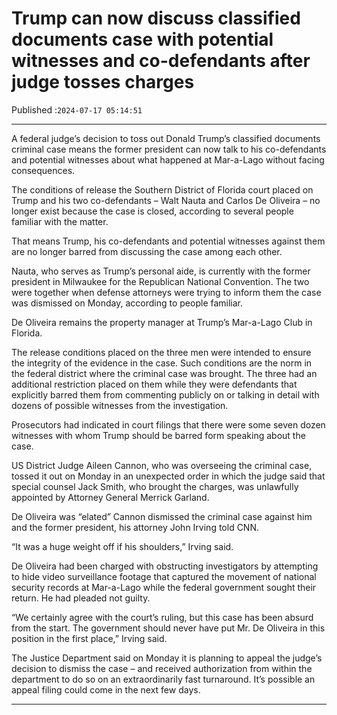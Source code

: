 # Trump can now discuss classified documents case with potential witnesses and co-defendants after judge tosses charges

Published :`2024-07-17 05:14:51`

---

A federal judge’s decision to toss out Donald Trump’s classified documents criminal case means the former president can now talk to his co-defendants and potential witnesses about what happened at Mar-a-Lago without facing consequences.

The conditions of release the Southern District of Florida court placed on Trump and his two co-defendants – Walt Nauta and Carlos De Oliveira – no longer exist because the case is closed, according to several people familiar with the matter.

That means Trump, his co-defendants and potential witnesses against them are no longer barred from discussing the case among each other.

Nauta, who serves as Trump’s personal aide, is currently with the former president in Milwaukee for the Republican National Convention. The two were together when defense attorneys were trying to inform them the case was dismissed on Monday, according to people familiar.

De Oliveira remains the property manager at Trump’s Mar-a-Lago Club in Florida.

The release conditions placed on the three men were intended to ensure the integrity of the evidence in the case. Such conditions are the norm in the federal district where the criminal case was brought. The three had an additional restriction placed on them while they were defendants that explicitly barred them from commenting publicly on or talking in detail with dozens of possible witnesses from the investigation.

Prosecutors had indicated in court filings that there were some seven dozen witnesses with whom Trump should be barred form speaking about the case.

US District Judge Aileen Cannon, who was overseeing the criminal case, tossed it out on Monday in an unexpected order in which the judge said that special counsel Jack Smith, who brought the charges, was unlawfully appointed by Attorney General Merrick Garland.

De Oliveira was “elated” Cannon dismissed the criminal case against him and the former president, his attorney John Irving told CNN.

“It was a huge weight off if his shoulders,” Irving said.

De Oliveira had been charged with obstructing investigators by attempting to hide video surveillance footage that captured the movement of national security records at Mar-a-Lago while the federal government sought their return. He had pleaded not guilty.

“We certainly agree with the court’s ruling, but this case has been absurd from the start. The government should never have put Mr. De Oliveira in this position in the first place,” Irving said.

The Justice Department said on Monday it is planning to appeal the judge’s decision to dismiss the case – and received authorization from within the department to do so on an extraordinarily fast turnaround. It’s possible an appeal filing could come in the next few days.

---

